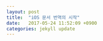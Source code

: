 ```yaml
---
layout: post
title:  "iOS 문서 번역의 시작"
date:   2017-05-24 11:52:09 +0900
categories: jekyll update
---
```



